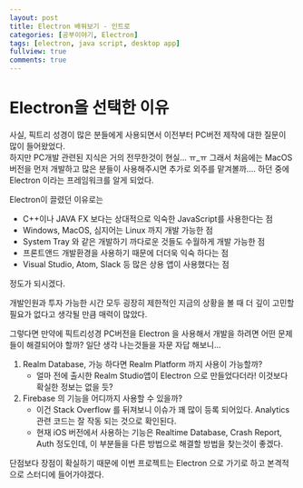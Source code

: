```yaml
---
layout: post
title: Electron 배워보기 - 인트로
categories: [공부이야기, Electron]
tags: [electron, java script, desktop app]
fullview: true
comments: true
---
```

# Electron을 선택한 이유
사실, 픽트리 성경이 많은 분들에게 사용되면서 이전부터 PC버전 제작에 대한 질문이 많이 들어왔었다.<br>
하지만 PC개발 관련된 지식은 거의 전무한것이 현실... ㅠ_ㅠ 그래서 처음에는 MacOS 버전을 먼저 개발하고 많은 분들이 사용해주시면 추가로 외주를 맡겨볼까.... 하던 중에 Electron 이라는 프레임워크를 알게 되었다.<br>

Electron이 끌렸던 이유로는

* C++이나 JAVA FX 보다는 상대적으로 익숙한 JavaScript를 사용한다는 점
* Windows, MacOS, 심지어는 Linux 까지 개발 가능한 점
* System Tray 와 같은 개발하기 까다로운 것들도 수월하게 개발 가능한 점
* 프론트앤드 개발환경을 사용하기 때문에 더더욱 익숙 하다는 점
* Visual Studio, Atom, Slack 등 많은 상용 앱이 사용했다는 점

정도가 되시겠다.

개발인원과 투자 가능한 시간 모두 굉장히 제한적인 지금의 상황을 볼 때 더 깊이 고민할 필요가 없다고 생각될 만큼 매력이 많았다.

그렇다면 만약에 픽트리성경 PC버전을 Electron 을 사용해서 개발을 하려면 어떤 문제들이 해결되어야 할까? 일단 생각 나는것들을 자문 자답 해보니...

1. Realm Database, 가능 하다면 Realm Platform 까지 사용이 가능할까?
    * 얼마 전에 출시한 Realm Studio앱이 Electron 으로 만들었다더라! 이것보다 확실한 정보는 없을 듯?  
2. Firebase 의 기능을 어디까지 사용할 수 있을까?
    * 이건 Stack Overflow 를 뒤져보니 이슈가 꽤 많이 등록 되어있다. Analytics 관련 코드는 잘 작동 되는 것으로 확인된다.
    * 현재 iOS 버전에서 사용하는 기능은 Realtime Database, Crash Report, Auth 정도인데, 이 부분들을 다른 방법으로 해결할 방법을 찾는것이 좋겠다.

단점보다 장점이 확실하기 때문에 이번 프로젝트는 Electron 으로 가기로 하고 본격적으로 스터디에 들어가야겠다.
